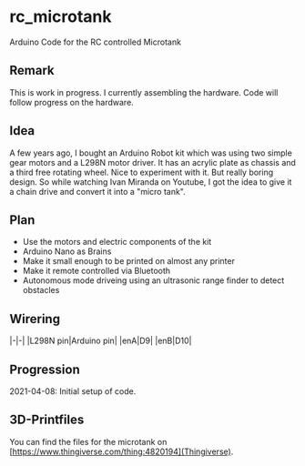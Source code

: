 # rc_microtank
Arduino Code for the RC controlled Microtank

## Remark
This is work in progress. I currently assembling the hardware. Code will follow progress on the hardware.

## Idea
A few years ago, I bought an Arduino Robot kit which was using two simple gear motors and a L298N motor driver.
It has an acrylic plate as chassis and a third free rotating wheel. Nice to experiment with it. But really 
boring design. So while watching Ivan Miranda on Youtube, I got the idea to give it a chain drive and convert it 
into a "micro tank".

## Plan
- Use the motors and electric components of the kit
- Arduino Nano as Brains
- Make it small enough to be printed on almost any printer
- Make it remote controlled via Bluetooth
- Autonomous mode driveing using an ultrasonic range finder to detect obstacles

## Wirering
|-|-|
|L298N pin|Arduino pin|
|enA|D9|
|enB|D10|


## Progression
2021-04-08: Initial setup of code. 

## 3D-Printfiles
You can find the files for the microtank on [https://www.thingiverse.com/thing:4820194](Thingiverse).

